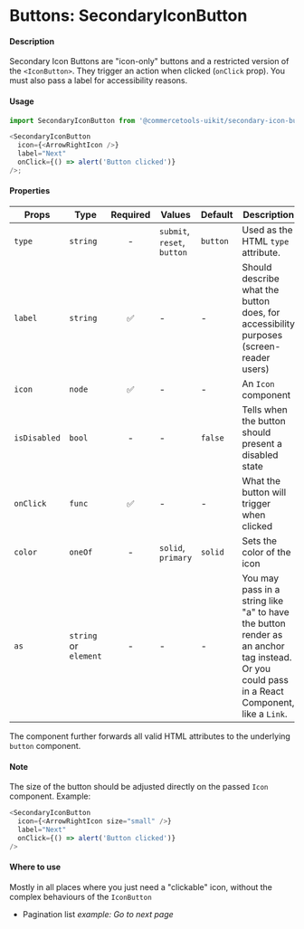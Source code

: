 # Buttons: SecondaryIconButton

#### Description

Secondary Icon Buttons are "icon-only" buttons and a restricted version of the
`<IconButton>`. They trigger an action when clicked (`onClick` prop). You must
also pass a label for accessibility reasons.

#### Usage

```js
import SecondaryIconButton from '@commercetools-uikit/secondary-icon-button';

<SecondaryIconButton
  icon={<ArrowRightIcon />}
  label="Next"
  onClick={() => alert('Button clicked')}
/>;
```

#### Properties

| Props        | Type                  | Required | Values                      | Default  | Description                                                                                                                                  |
| ------------ | --------------------- | :------: | --------------------------- | -------- | -------------------------------------------------------------------------------------------------------------------------------------------- |
| `type`       | `string`              |    -     | `submit`, `reset`, `button` | `button` | Used as the HTML `type` attribute.                                                                                                           |
| `label`      | `string`              |    ✅    | -                           | -        | Should describe what the button does, for accessibility purposes (screen-reader users)                                                       |
| `icon`       | `node`                |    ✅    | -                           | -        | An `Icon` component                                                                                                                          |
| `isDisabled` | `bool`                |    -     | -                           | `false`  | Tells when the button should present a disabled state                                                                                        |
| `onClick`    | `func`                |    ✅    | -                           | -        | What the button will trigger when clicked                                                                                                    |
| `color`      | `oneOf`               |    -     | `solid`, `primary`          | `solid`  | Sets the color of the icon                                                                                                                   |
| `as`         | `string` or `element` |    -     | -                           | -        | You may pass in a string like "a" to have the button render as an anchor tag instead. Or you could pass in a React Component, like a `Link`. |

The component further forwards all valid HTML attributes to the underlying `button` component.

#### Note

The size of the button should be adjusted directly on the passed `Icon` component. Example:

```js
<SecondaryIconButton
  icon={<ArrowRightIcon size="small" />}
  label="Next"
  onClick={() => alert('Button clicked')}
/>
```

#### Where to use

Mostly in all places where you just need a "clickable" icon, without the complex
behaviours of the `IconButton`

- Pagination list _example: Go to next page_
